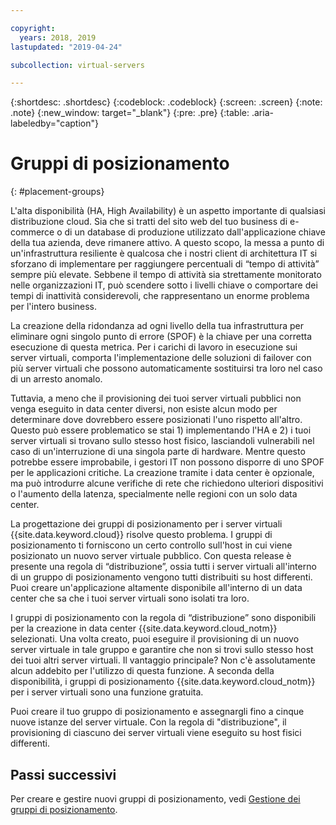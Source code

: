```yaml
---

copyright:
  years: 2018, 2019
lastupdated: "2019-04-24"

subcollection: virtual-servers

---
```


{:shortdesc: .shortdesc}
{:codeblock: .codeblock}
{:screen: .screen}
{:note: .note}
{:new_window: target="_blank"}
{:pre: .pre}
{:table: .aria-labeledby="caption"}


# Gruppi di posizionamento
{: #placement-groups}

L'alta disponibilità (HA, High Availability) è un aspetto importante di qualsiasi distribuzione cloud. Sia che si tratti del sito web del tuo business di e-commerce o di un database di produzione utilizzato dall'applicazione chiave della tua azienda, deve rimanere attivo. A questo scopo, la messa a punto di un'infrastruttura resiliente è qualcosa che i nostri client di architettura IT si sforzano di implementare per raggiungere percentuali di “tempo di attività” sempre più elevate. Sebbene il tempo di attività sia strettamente monitorato nelle organizzazioni IT, può scendere sotto i livelli chiave o comportare dei tempi di inattività considerevoli, che rappresentano un enorme problema per l'intero business.

La creazione della ridondanza ad ogni livello della tua infrastruttura per eliminare ogni singolo punto di errore (SPOF) è la chiave per una corretta esecuzione di questa metrica. Per i carichi di lavoro in esecuzione sui server virtuali, comporta l'implementazione delle soluzioni di failover con più server virtuali che possono automaticamente sostituirsi tra loro nel caso di un arresto anomalo.

Tuttavia, a meno che il provisioning dei tuoi server virtuali pubblici non venga eseguito in data center diversi, non esiste alcun modo per determinare dove dovrebbero essere posizionati l'uno rispetto all'altro. Questo può essere problematico se stai 1) implementando l'HA e 2) i tuoi server virtuali si trovano sullo stesso host fisico, lasciandoli vulnerabili nel caso di un'interruzione di una singola parte di hardware. Mentre questo potrebbe essere improbabile, i gestori IT non possono disporre di uno SPOF per le applicazioni critiche. La creazione tramite i data center è opzionale, ma può introdurre alcune verifiche di rete che richiedono ulteriori dispositivi o l'aumento della latenza, specialmente nelle regioni con un solo data center.

La progettazione dei gruppi di posizionamento per i server virtuali {{site.data.keyword.cloud}} risolve questo problema. I gruppi di posizionamento ti forniscono un certo controllo sull'host in cui viene posizionato un nuovo server virtuale pubblico. Con questa release è presente una regola di “distribuzione”, ossia tutti i server virtuali all'interno di un gruppo di posizionamento vengono tutti distribuiti su host differenti. Puoi creare un'applicazione altamente disponibile all'interno di un data center che sa che i tuoi server virtuali sono isolati tra loro.

I gruppi di posizionamento con la regola di “distribuzione” sono disponibili per la creazione in data center {{site.data.keyword.cloud_notm}} selezionati. Una volta creato, puoi eseguire il provisioning di un nuovo server virtuale in tale gruppo e garantire che non si trovi sullo stesso host dei tuoi altri server virtuali. Il vantaggio principale? Non c'è assolutamente alcun addebito per l'utilizzo di questa funzione. A seconda della disponibilità, i gruppi di posizionamento {{site.data.keyword.cloud_notm}} per i server virtuali sono una funzione gratuita.

Puoi creare il tuo gruppo di posizionamento e assegnargli fino a cinque nuove istanze del server virtuale. Con la regola di "distribuzione", il provisioning di ciascuno dei server virtuali viene eseguito su host fisici differenti.

## Passi successivi

Per creare e gestire nuovi gruppi di posizionamento, vedi [Gestione dei gruppi di posizionamento](/docs/vsi?topic=virtual-servers-vsi_managing_placegroup#vsi_managing_placegroup).
